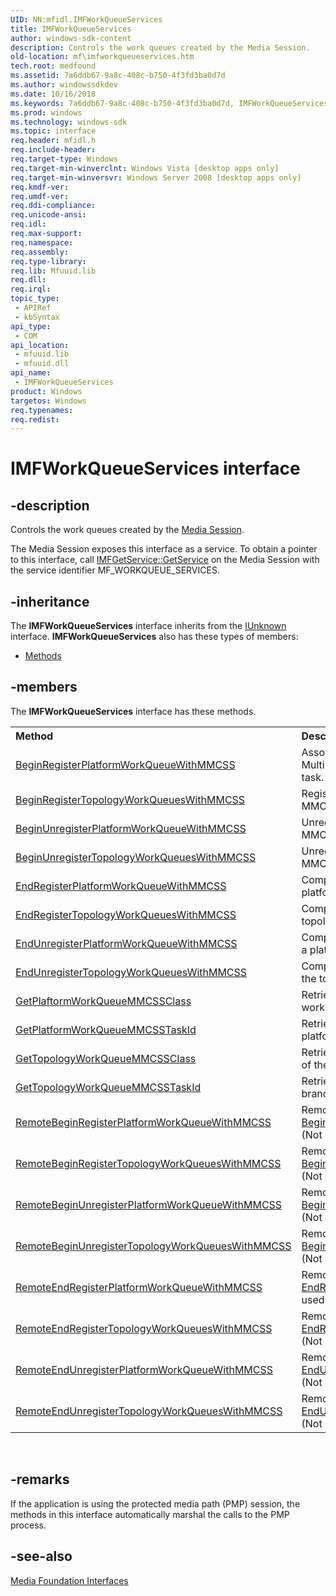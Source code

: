 ```yaml
---
UID: NN:mfidl.IMFWorkQueueServices
title: IMFWorkQueueServices
author: windows-sdk-content
description: Controls the work queues created by the Media Session.
old-location: mf\imfworkqueueservices.htm
tech.root: medfound
ms.assetid: 7a6ddb67-9a8c-408c-b750-4f3fd3ba0d7d
ms.author: windowssdkdev
ms.date: 10/16/2018
ms.keywords: 7a6ddb67-9a8c-408c-b750-4f3fd3ba0d7d, IMFWorkQueueServices, IMFWorkQueueServices interface [Media Foundation], IMFWorkQueueServices interface [Media Foundation],described, mf.imfworkqueueservices, mfidl/IMFWorkQueueServices
ms.prod: windows
ms.technology: windows-sdk
ms.topic: interface
req.header: mfidl.h
req.include-header: 
req.target-type: Windows
req.target-min-winverclnt: Windows Vista [desktop apps only]
req.target-min-winversvr: Windows Server 2008 [desktop apps only]
req.kmdf-ver: 
req.umdf-ver: 
req.ddi-compliance: 
req.unicode-ansi: 
req.idl: 
req.max-support: 
req.namespace: 
req.assembly: 
req.type-library: 
req.lib: Mfuuid.lib
req.dll: 
req.irql: 
topic_type:
 - APIRef
 - kbSyntax
api_type:
 - COM
api_location:
 - mfuuid.lib
 - mfuuid.dll
api_name:
 - IMFWorkQueueServices
product: Windows
targetos: Windows
req.typenames: 
req.redist: 
---
```


# IMFWorkQueueServices interface


## -description


Controls the work queues created by the <a href="https://msdn.microsoft.com/dac99908-be90-415d-8837-2f97d573feb5">Media Session</a>.

The Media Session exposes this interface as a service. To obtain a pointer to this interface, call <a href="https://msdn.microsoft.com/4287dd1f-1718-4231-bc62-b58e0e61d688">IMFGetService::GetService</a> on the Media Session with the service identifier MF_WORKQUEUE_SERVICES.


## -inheritance

The <b xmlns:loc="http://microsoft.com/wdcml/l10n">IMFWorkQueueServices</b> interface inherits from the <a href="https://msdn.microsoft.com/33f1d79a-33fc-4ce5-a372-e08bda378332">IUnknown</a> interface. <b>IMFWorkQueueServices</b> also has these types of members:
<ul>
<li><a href="https://docs.microsoft.com/">Methods</a></li>
</ul>

## -members

The <b>IMFWorkQueueServices</b> interface has these methods.
<table class="members" id="memberListMethods">
<tr>
<th align="left" width="37%">Method</th>
<th align="left" width="63%">Description</th>
</tr>
<tr data="declared;">
<td align="left" width="37%">
<a href="https://msdn.microsoft.com/aea9f946-dd59-4e51-a1de-b086e70ea083">BeginRegisterPlatformWorkQueueWithMMCSS</a>
</td>
<td align="left" width="63%">
Associates a platform work queue with a Multimedia Class Scheduler Service (MMCSS) task.

</td>
</tr>
<tr data="declared;">
<td align="left" width="37%">
<a href="https://msdn.microsoft.com/62256ae8-a18a-4160-9f3f-a08ab3e93d6b">BeginRegisterTopologyWorkQueuesWithMMCSS</a>
</td>
<td align="left" width="63%">
Registers the topology work queues with the MMCSS.

</td>
</tr>
<tr data="declared;">
<td align="left" width="37%">
<a href="https://msdn.microsoft.com/e15c6ff9-b72e-4e5d-a738-6bef08782e1b">BeginUnregisterPlatformWorkQueueWithMMCSS</a>
</td>
<td align="left" width="63%">
Unregisters a platform work queue from an MMCSS task.

</td>
</tr>
<tr data="declared;">
<td align="left" width="37%">
<a href="https://msdn.microsoft.com/af68b792-6e00-4ed1-91f8-f275288dc680">BeginUnregisterTopologyWorkQueuesWithMMCSS</a>
</td>
<td align="left" width="63%">
Unregisters the topology work queues from the MMCSS.

</td>
</tr>
<tr data="declared;">
<td align="left" width="37%">
<a href="https://msdn.microsoft.com/b9d65d6c-495a-4ca0-b0fd-0a4199e2a7d5">EndRegisterPlatformWorkQueueWithMMCSS</a>
</td>
<td align="left" width="63%">
Completes an asynchronous request to associate a platform work queue with an MMCSS task.

</td>
</tr>
<tr data="declared;">
<td align="left" width="37%">
<a href="https://msdn.microsoft.com/42eb1a1c-3287-4dee-ab95-fd047a16e345">EndRegisterTopologyWorkQueuesWithMMCSS</a>
</td>
<td align="left" width="63%">
Completes an asynchronous request to register the topology work queues with the MMCSS.

</td>
</tr>
<tr data="declared;">
<td align="left" width="37%">
<a href="https://msdn.microsoft.com/e6cce9d8-7f6c-4835-96a4-a2e836c61d08">EndUnregisterPlatformWorkQueueWithMMCSS</a>
</td>
<td align="left" width="63%">
Completes an asynchronous request to unregister a platform work queue from an MMCSS task.

</td>
</tr>
<tr data="declared;">
<td align="left" width="37%">
<a href="https://msdn.microsoft.com/6b767e34-172c-4845-91f9-0af92a3347ab">EndUnregisterTopologyWorkQueuesWithMMCSS</a>
</td>
<td align="left" width="63%">
Completes an asynchronous request to unregister the topology work queues from the MMCSS.

</td>
</tr>
<tr data="declared;">
<td align="left" width="37%">
<a href="https://msdn.microsoft.com/f953a54b-2bc0-4ddc-9837-57f72e564c02">GetPlaftormWorkQueueMMCSSClass</a>
</td>
<td align="left" width="63%">
Retrieves the MMCSS class for a specified platform work queue.

</td>
</tr>
<tr data="declared;">
<td align="left" width="37%">
<a href="https://msdn.microsoft.com/897a048a-44fc-4176-acd9-5944f184b34a">GetPlatformWorkQueueMMCSSTaskId</a>
</td>
<td align="left" width="63%">
Retrieves the MMCSS task identifier for a specified platform work queue.

</td>
</tr>
<tr data="declared;">
<td align="left" width="37%">
<a href="https://msdn.microsoft.com/e815bde7-e17e-4616-8a3f-688f357e8009">GetTopologyWorkQueueMMCSSClass</a>
</td>
<td align="left" width="63%">
Retrieves the MMCSS class for a specified branch of the current topology.

</td>
</tr>
<tr data="declared;">
<td align="left" width="37%">
<a href="https://msdn.microsoft.com/0d519b96-428f-4cad-affc-2e94cdf28ae7">GetTopologyWorkQueueMMCSSTaskId</a>
</td>
<td align="left" width="63%">
Retrieves the MMCSS task identifier for a specified branch of the current topology.

</td>
</tr>
<tr data="declared;">
<td align="left" width="37%">
<a href="https://msdn.microsoft.com/158497a9-9d66-4e58-919d-e35765fd29e4">RemoteBeginRegisterPlatformWorkQueueWithMMCSS</a>
</td>
<td align="left" width="63%">
Remotable version of <a href="https://msdn.microsoft.com/aea9f946-dd59-4e51-a1de-b086e70ea083">BeginRegisterPlatformWorkQueueWithMMCSS</a>. (Not used by applications.)

</td>
</tr>
<tr data="declared;">
<td align="left" width="37%">
<a href="https://msdn.microsoft.com/1ea258c9-1f7f-4324-a17a-d044a4864ea4">RemoteBeginRegisterTopologyWorkQueuesWithMMCSS</a>
</td>
<td align="left" width="63%">
Remotable version of <a href="https://msdn.microsoft.com/62256ae8-a18a-4160-9f3f-a08ab3e93d6b">BeginRegisterTopologyWorkQueuesWithMMCSS</a>. (Not used by applications.)

</td>
</tr>
<tr data="declared;">
<td align="left" width="37%">
<a href="https://msdn.microsoft.com/c3117086-268e-4e52-acfb-2c8167adaa07">RemoteBeginUnregisterPlatformWorkQueueWithMMCSS</a>
</td>
<td align="left" width="63%">
Remotable version of <a href="https://msdn.microsoft.com/e15c6ff9-b72e-4e5d-a738-6bef08782e1b">BeginUnregisterPlatformWorkQueueWithMMCSS</a>. (Not used by applications.)

</td>
</tr>
<tr data="declared;">
<td align="left" width="37%">
<a href="https://msdn.microsoft.com/1a168462-400d-46c9-a489-7b861770469f">RemoteBeginUnregisterTopologyWorkQueuesWithMMCSS</a>
</td>
<td align="left" width="63%">
Remotable version of <a href="https://msdn.microsoft.com/af68b792-6e00-4ed1-91f8-f275288dc680">BeginUnregisterTopologyWorkQueuesWithMMCSS</a>. (Not used by applications.)

</td>
</tr>
<tr data="declared;">
<td align="left" width="37%">
<a href="https://msdn.microsoft.com/cb15129e-a3ad-4351-a7d6-dd4b883437bd">RemoteEndRegisterPlatformWorkQueueWithMMCSS</a>
</td>
<td align="left" width="63%">
Remotable version of <a href="https://msdn.microsoft.com/b9d65d6c-495a-4ca0-b0fd-0a4199e2a7d5">EndRegisterPlatformWorkQueueWithMMCSS</a>. (Not used by applications.)

</td>
</tr>
<tr data="declared;">
<td align="left" width="37%">
<a href="https://msdn.microsoft.com/94dce412-6a72-4ddf-86a3-5176ee1eb6d2">RemoteEndRegisterTopologyWorkQueuesWithMMCSS</a>
</td>
<td align="left" width="63%">
Remotable version of <a href="https://msdn.microsoft.com/42eb1a1c-3287-4dee-ab95-fd047a16e345">EndRegisterTopologyWorkQueuesWithMMCSS</a>. (Not used by applications.)

</td>
</tr>
<tr data="declared;">
<td align="left" width="37%">
<a href="https://msdn.microsoft.com/92eef511-0af0-4146-ac81-7dfa4a649016">RemoteEndUnregisterPlatformWorkQueueWithMMCSS</a>
</td>
<td align="left" width="63%">
Remotable version of <a href="https://msdn.microsoft.com/e6cce9d8-7f6c-4835-96a4-a2e836c61d08">EndUnregisterPlatformWorkQueueWithMMCSS</a>. (Not used by applications.)

</td>
</tr>
<tr data="declared;">
<td align="left" width="37%">
<a href="https://msdn.microsoft.com/8767a145-07b9-4427-9446-cee25e9074fa">RemoteEndUnregisterTopologyWorkQueuesWithMMCSS</a>
</td>
<td align="left" width="63%">
Remotable version of <a href="https://msdn.microsoft.com/6b767e34-172c-4845-91f9-0af92a3347ab">EndUnregisterTopologyWorkQueuesWithMMCSS</a>. (Not used by applications.)

</td>
</tr>
</table> 


## -remarks



If the application is using the protected media path (PMP) session, the methods in this interface automatically marshal the calls to the PMP process.




## -see-also




<a href="https://msdn.microsoft.com/3e367190-4c88-430e-adbf-9837e1bf0d2b">Media Foundation Interfaces</a>
 

 

